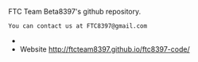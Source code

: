  FTC Team Beta8397's github repository.  
  
    You can contact us at FTC8397@gmail.com
 +
 +  Website http://ftcteam8397.github.io/ftc8397-code/
